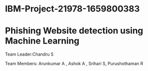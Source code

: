 # IBM-Project-21978-1659800383

# Phishing Website detection using Machine Learning

Team Leader:Chandru S

Team Members: Arunkumar A , Ashok A , Srihari S, Purushothaman R

